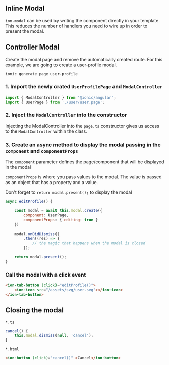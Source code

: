 ## Inline Modal

`ion-modal` can be used by writing the component directly in your template. This reduces the number
of handlers you need to wire up in order to present the modal.

## Controller Modal

Create the modal page and remove the automatically created route. For this example, we are going
to create a user-profile modal.

```bash
ionic generate page user-profile
```

### 1. Import the newly crated `UserProfilePage` and `ModalController`

```js
import { ModalController } from '@ionic/angular';
import { UserPage } from './user/user.page';
```

### 2. Inject the `ModalController` into the constructor

Injecting the ModalController into the `page.ts` constructor gives us access to the
`ModalController` within the class.

### 3. Create an async method to display the modal passing in the `component` and `componentProps`

The `component` parameter defines the page/component that will be displayed in the modal

`componentProps` is where you pass values to the modal. The value is passed as an object that has
a property and a value.

Don't forget to `return modal.present();` to display the modal

```js
async editProfile() {

    const modal = await this.modal.create({
        component: UserPage,
        componentProps: { editing: true }
    })

    modal.onDidDismiss()
        .then((res) => {
            // the magic that happens when the modal is closed
        });

    return modal.present();
}
```


### Call the modal with a click event

```html
<ion-tab-button (click)="editProfile()">
    <ion-icon src="/assets/svg/user.svg"></ion-icon>
</ion-tab-button>
```


## Closing the modal

`*.ts`

```js
cancel() {
    this.modal.dismiss(null, 'cancel');
}
```

`*.html`

```html
<ion-button (click)="cancel()" >Cancel</ion-button>
```
